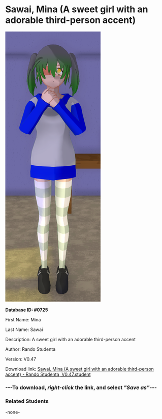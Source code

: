 # Sawai, Mina (A sweet girl with an adorable third-person accent)

<img src="Files/Sawai, Mina (A sweet girl with an adorable third-person accent).png" title="Sawai, Mina (A sweet girl with an adorable third-person accent) - Rando Studenta, V0.47">

**Database ID: #0725**

First Name: Mina

Last Name: Sawai

Description: A sweet girl with an adorable third-person accent

Author: Rando Studenta

Version: V0.47

Download link: <a href="https://raw.githubusercontent.com/Arbiter1223/Daigaku-Gurashi-Custom-Students/master/Students/Files/Sawai%2C%20Mina%20(A%20sweet%20girl%20with%20an%20adorable%20third-person%20accent)%20-%20Rando%20Studenta%2C%20V0.47.student">Sawai, Mina (A sweet girl with an adorable third-person accent) - Rando Studenta, V0.47.student</a>

### ---**To download, _right-click_ the link, and select _"Save as"_**---

### Related Students

-none-
